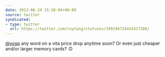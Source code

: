 ```yaml
---
date: 2013-06-24 15:58:04+00:00
source: twitter
syndicated:
- type: twitter
  url: https://twitter.com/roytang/statuses/349194724424417280/
---
```


[@yosp](https://twitter.com/yosp/) any word on a vita price drop anytime soon? Or even just cheaper and/or larger memory cards? :D
